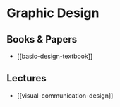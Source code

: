 # Graphic Design

## Books & Papers

* [[basic-design-textbook]]

## Lectures

* [[visual-communication-design]]
